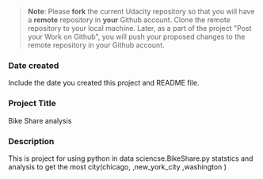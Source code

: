 >**Note**: Please **fork** the current Udacity repository so that you will have a **remote** repository in **your** Github account. Clone the remote repository to your local machine. Later, as a part of the project "Post your Work on Github", you will push your proposed changes to the remote repository in your Github account.

### Date created
Include the date you created this project and README file.

### Project Title
Bike Share analysis

### Description
This is project for using python in data sciencse.BikeShare.py statstics and analysis 
to get the most city(chicago,
,new_york_city
,washington
)


